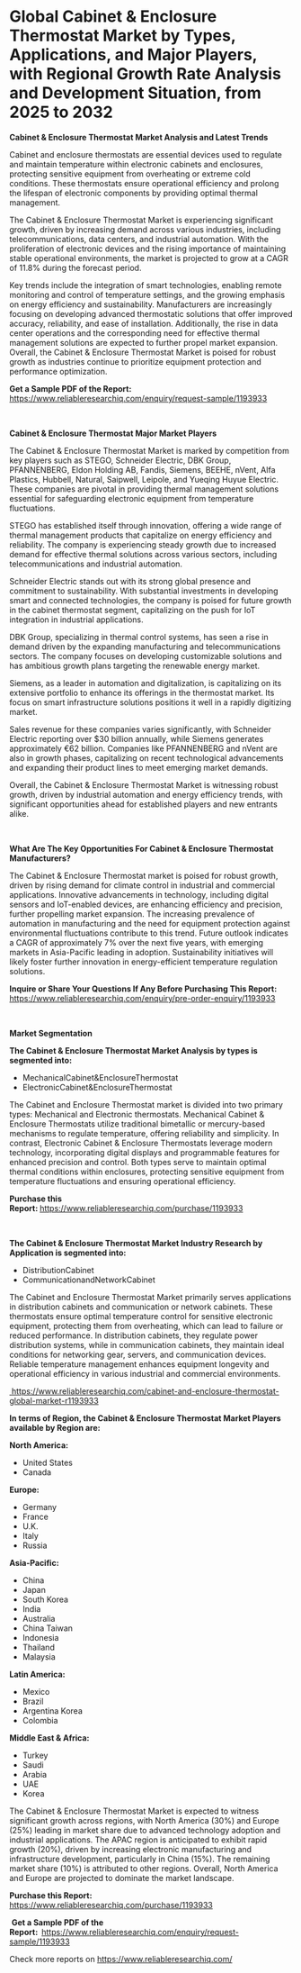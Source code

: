 <p><h1>Global Cabinet & Enclosure Thermostat Market by Types, Applications, and Major Players, with Regional Growth Rate Analysis and Development Situation, from 2025 to 2032</h1></p><p><strong>Cabinet & Enclosure Thermostat Market Analysis and Latest Trends</strong></p>
<p><p>Cabinet and enclosure thermostats are essential devices used to regulate and maintain temperature within electronic cabinets and enclosures, protecting sensitive equipment from overheating or extreme cold conditions. These thermostats ensure operational efficiency and prolong the lifespan of electronic components by providing optimal thermal management.</p><p>The Cabinet & Enclosure Thermostat Market is experiencing significant growth, driven by increasing demand across various industries, including telecommunications, data centers, and industrial automation. With the proliferation of electronic devices and the rising importance of maintaining stable operational environments, the market is projected to grow at a CAGR of 11.8% during the forecast period. </p><p>Key trends include the integration of smart technologies, enabling remote monitoring and control of temperature settings, and the growing emphasis on energy efficiency and sustainability. Manufacturers are increasingly focusing on developing advanced thermostatic solutions that offer improved accuracy, reliability, and ease of installation. Additionally, the rise in data center operations and the corresponding need for effective thermal management solutions are expected to further propel market expansion. Overall, the Cabinet & Enclosure Thermostat Market is poised for robust growth as industries continue to prioritize equipment protection and performance optimization.</p></p>
<p><strong>Get a Sample PDF of the Report:&nbsp;</strong> <a href="https://www.reliableresearchiq.com/enquiry/request-sample/1193933?utm_campaign=2248&utm_medium=2&utm_source=Github&utm_content=ia&utm_term=22032025&utm_id=cabinet-enclosure-thermostat">https://www.reliableresearchiq.com/enquiry/request-sample/1193933</a></p>
<p>&nbsp;</p>
<p><strong>Cabinet & Enclosure Thermostat Major Market Players</strong></p>
<p><p>The Cabinet & Enclosure Thermostat Market is marked by competition from key players such as STEGO, Schneider Electric, DBK Group, PFANNENBERG, Eldon Holding AB, Fandis, Siemens, BEEHE, nVent, Alfa Plastics, Hubbell, Natural, Saipwell, Leipole, and Yueqing Huyue Electric. These companies are pivotal in providing thermal management solutions essential for safeguarding electronic equipment from temperature fluctuations.</p><p>STEGO has established itself through innovation, offering a wide range of thermal management products that capitalize on energy efficiency and reliability. The company is experiencing steady growth due to increased demand for effective thermal solutions across various sectors, including telecommunications and industrial automation.</p><p>Schneider Electric stands out with its strong global presence and commitment to sustainability. With substantial investments in developing smart and connected technologies, the company is poised for future growth in the cabinet thermostat segment, capitalizing on the push for IoT integration in industrial applications.</p><p>DBK Group, specializing in thermal control systems, has seen a rise in demand driven by the expanding manufacturing and telecommunications sectors. The company focuses on developing customizable solutions and has ambitious growth plans targeting the renewable energy market.</p><p>Siemens, as a leader in automation and digitalization, is capitalizing on its extensive portfolio to enhance its offerings in the thermostat market. Its focus on smart infrastructure solutions positions it well in a rapidly digitizing market.</p><p>Sales revenue for these companies varies significantly, with Schneider Electric reporting over $30 billion annually, while Siemens generates approximately €62 billion. Companies like PFANNENBERG and nVent are also in growth phases, capitalizing on recent technological advancements and expanding their product lines to meet emerging market demands.</p><p>Overall, the Cabinet & Enclosure Thermostat Market is witnessing robust growth, driven by industrial automation and energy efficiency trends, with significant opportunities ahead for established players and new entrants alike.</p></p>
<p>&nbsp;</p>
<p><strong>What Are The Key Opportunities For Cabinet & Enclosure Thermostat Manufacturers?</strong></p>
<p><p>The Cabinet & Enclosure Thermostat market is poised for robust growth, driven by rising demand for climate control in industrial and commercial applications. Innovative advancements in technology, including digital sensors and IoT-enabled devices, are enhancing efficiency and precision, further propelling market expansion. The increasing prevalence of automation in manufacturing and the need for equipment protection against environmental fluctuations contribute to this trend. Future outlook indicates a CAGR of approximately 7% over the next five years, with emerging markets in Asia-Pacific leading in adoption. Sustainability initiatives will likely foster further innovation in energy-efficient temperature regulation solutions.</p></p>
<p><strong>Inquire or Share Your Questions If Any Before Purchasing This Report:</strong> <a href="https://www.reliableresearchiq.com/enquiry/pre-order-enquiry/1193933?utm_campaign=2248&utm_medium=2&utm_source=Github&utm_content=ia&utm_term=22032025&utm_id=cabinet-enclosure-thermostat">https://www.reliableresearchiq.com/enquiry/pre-order-enquiry/1193933</a></p>
<p>&nbsp;</p>
<p><strong>Market Segmentation</strong></p>
<p><strong>The Cabinet & Enclosure Thermostat Market Analysis by types is segmented into:</strong></p>
<p><ul><li>MechanicalCabinet&EnclosureThermostat</li><li>ElectronicCabinet&EnclosureThermostat</li></ul></p>
<p><p>The Cabinet and Enclosure Thermostat market is divided into two primary types: Mechanical and Electronic thermostats. Mechanical Cabinet & Enclosure Thermostats utilize traditional bimetallic or mercury-based mechanisms to regulate temperature, offering reliability and simplicity. In contrast, Electronic Cabinet & Enclosure Thermostats leverage modern technology, incorporating digital displays and programmable features for enhanced precision and control. Both types serve to maintain optimal thermal conditions within enclosures, protecting sensitive equipment from temperature fluctuations and ensuring operational efficiency.</p></p>
<p><strong>Purchase this Report:&nbsp;</strong><a href="https://www.reliableresearchiq.com/purchase/1193933?utm_campaign=2248&utm_medium=2&utm_source=Github&utm_content=ia&utm_term=22032025&utm_id=cabinet-enclosure-thermostat">https://www.reliableresearchiq.com/purchase/1193933</a></p>
<p>&nbsp;</p>
<p><strong>The Cabinet & Enclosure Thermostat Market Industry Research by Application is segmented into:</strong></p>
<p><ul><li>DistributionCabinet</li><li>CommunicationandNetworkCabinet</li></ul></p>
<p><p>The Cabinet and Enclosure Thermostat Market primarily serves applications in distribution cabinets and communication or network cabinets. These thermostats ensure optimal temperature control for sensitive electronic equipment, protecting them from overheating, which can lead to failure or reduced performance. In distribution cabinets, they regulate power distribution systems, while in communication cabinets, they maintain ideal conditions for networking gear, servers, and communication devices. Reliable temperature management enhances equipment longevity and operational efficiency in various industrial and commercial environments.</p></p>
<p><a href="https://www.reliableresearchiq.com/cabinet-and-enclosure-thermostat-global-market-r1193933?utm_campaign=2248&utm_medium=2&utm_source=Github&utm_content=ia&utm_term=22032025&utm_id=cabinet-enclosure-thermostat">&nbsp;https://www.reliableresearchiq.com/cabinet-and-enclosure-thermostat-global-market-r1193933</a></p>
<p><strong>In terms of Region, the Cabinet & Enclosure Thermostat Market Players available by Region are:</strong></p>
<p>
    <p> <strong> North America: </strong>
        <ul>
            <li>United States</li>
            <li>Canada</li>
        </ul>
        </p> 
    <p> <strong> Europe: </strong>
        <ul>
            <li>Germany</li>
            <li>France</li>
            <li>U.K.</li>
            <li>Italy</li>
            <li>Russia</li>
        </ul>
        </p> 
    <p> <strong> Asia-Pacific: </strong>
        <ul>
            <li>China</li>
            <li>Japan</li>
            <li>South Korea</li>
            <li>India</li>
            <li>Australia</li>
            <li>China Taiwan</li>
            <li>Indonesia</li>
            <li>Thailand</li>
            <li>Malaysia</li>
        </ul>
        </p> 
    <p> <strong> Latin America: </strong>
        <ul>
            <li>Mexico</li>
            <li>Brazil</li>
            <li>Argentina Korea</li>
            <li>Colombia</li>
        </ul>
        </p> 
    <p> <strong> Middle East & Africa: </strong>
        <ul>
            <li>Turkey</li>
            <li>Saudi</li>
            <li>Arabia</li>
            <li>UAE</li>
            <li>Korea</li>
        </ul>
    </p>
    </p>
<p><p>The Cabinet & Enclosure Thermostat Market is expected to witness significant growth across regions, with North America (30%) and Europe (25%) leading in market share due to advanced technology adoption and industrial applications. The APAC region is anticipated to exhibit rapid growth (20%), driven by increasing electronic manufacturing and infrastructure development, particularly in China (15%). The remaining market share (10%) is attributed to other regions. Overall, North America and Europe are projected to dominate the market landscape.</p></p>
<p><strong>Purchase this Report: </strong><a href="https://www.reliableresearchiq.com/purchase/1193933?utm_campaign=2248&utm_medium=2&utm_source=Github&utm_content=ia&utm_term=22032025&utm_id=cabinet-enclosure-thermostat">https://www.reliableresearchiq.com/purchase/1193933</a></p>
<p>&nbsp;<strong>Get a Sample PDF of the Report:&nbsp;&nbsp;</strong><a href="https://www.reliableresearchiq.com/enquiry/request-sample/1193933?utm_campaign=2248&utm_medium=2&utm_source=Github&utm_content=ia&utm_term=22032025&utm_id=cabinet-enclosure-thermostat">https://www.reliableresearchiq.com/enquiry/request-sample/1193933</a></p>
<p><strong></strong></p>
<p>Check more reports on <a href="https://www.reliableresearchiq.com/?utm_campaign=2248&utm_medium=2&utm_source=Github&utm_content=ia&utm_term=22032025&utm_id=cabinet-enclosure-thermostat">https://www.reliableresearchiq.com/</a></p>